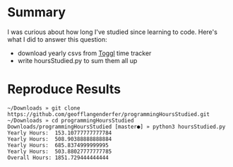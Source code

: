 # Summary
I was curious about how long I've studied since learning to code. Here's what I did to answer this question:
- download yearly csvs from [Toggl](https://toggl.com) time tracker
- write hoursStudied.py to sum them all up

# Reproduce Results

```
~/Downloads » git clone https://github.com/geofflangenderfer/programmingHoursStudied.git
~/Downloads » cd programmingHoursStudied
Downloads/programmingHoursStudied [master●] » python3 hoursStudied.py
Yearly Hours:  153.10777777777784
Yearly Hours:  508.90388888888884
Yearly Hours:  685.8374999999995
Yearly Hours:  503.88027777777785
Overall Hours: 1851.729444444444
```
